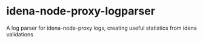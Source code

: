 # idena-node-proxy-logparser
A log parser for idena-node-proxy logs, creating useful statistics from idena validations
